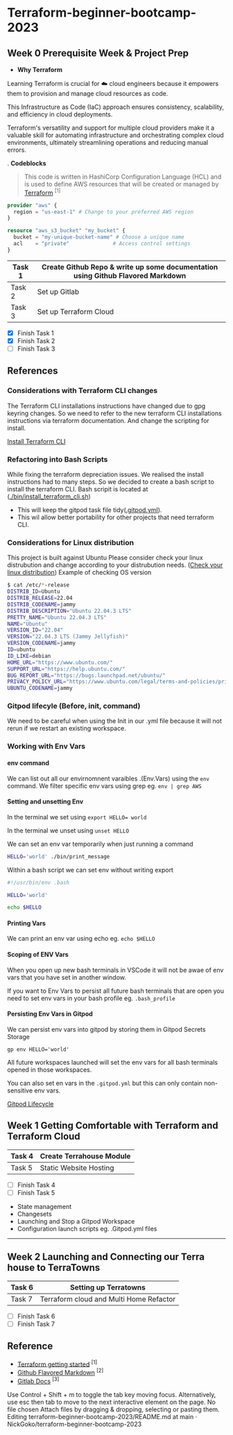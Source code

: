 # Terraform-beginner-bootcamp-2023


## Week 0 Prerequisite Week & Project Prep

- **Why Terraform**

Learning Terraform is crucial for :cloud: cloud engineers because it empowers them to provision and manage cloud resources as code. 

This Infrastructure as Code (IaC) approach ensures consistency, scalability, and efficiency in cloud deployments. 

Terraform's versatility and support for multiple cloud providers make it a valuable skill for automating infrastructure and orchestrating complex cloud environments, ultimately streamlining operations and reducing manual errors.

. **Codeblocks**

> This code is written in HashiCorp Configuration Language (HCL) and is used to define AWS resources that will be created or managed by [Terraform](/https://terraform-docs.io/user-guide/introduction/) <sup>[1]</sup>

```terraform
provider "aws" {
  region = "us-east-1" # Change to your preferred AWS region
}

resource "aws_s3_bucket" "my_bucket" {
  bucket = "my-unique-bucket-name" # Choose a unique name
  acl    = "private"              # Access control settings
}
```

|Task 1 |Create Github Repo & write up some documentation using Github Flavored Markdown |
| --- | --- |
|Task 2 | Set up Gitlab |
|Task 3 | Set up Terraform Cloud |


- [x] Finish Task 1
- [x] Finish Task 2
- [ ] Finish Task 3

## References
### Considerations with Terraform CLI changes
The Terraform CLI installations instructions have changed due to gpg keyring changes. So we need to refer to the new terraform CLI installations instructions via terraform documentation. And change the scripting for install. 

[Install Terraform CLI](https://developer.hashicorp.com/terraform/tutorials/aws-get-started/install-cli)

### Refactoring into Bash Scripts
While fixing the terraform depreciation issues. We realised the install instructions had to many steps. So we decided to create a bash script to install the terraform CLI. Bash scripit is located at ([./bin/install_terraform_cli.sh](./bin/install_terraform_cli.sh))

- This will keep the gitpod task file tidy([.gitpod.yml](.gitpod.yml)). 
- This wil allow better portability for other projects that need terraform CLI. 
### Considerations for Linux distribution
This project is built against Ubuntu
Please consider check your linux distrubution and change according to your distrubution needs. 
([Check your linux distribution](https://www.cyberciti.biz/faq/find-linux-distribution-name-version-number/))
Example of checking OS version
```sh
$ cat /etc/*-release
DISTRIB_ID=Ubuntu
DISTRIB_RELEASE=22.04
DISTRIB_CODENAME=jammy
DISTRIB_DESCRIPTION="Ubuntu 22.04.3 LTS"
PRETTY_NAME="Ubuntu 22.04.3 LTS"
NAME="Ubuntu"
VERSION_ID="22.04"
VERSION="22.04.3 LTS (Jammy Jellyfish)"
VERSION_CODENAME=jammy
ID=ubuntu
ID_LIKE=debian
HOME_URL="https://www.ubuntu.com/"
SUPPORT_URL="https://help.ubuntu.com/"
BUG_REPORT_URL="https://bugs.launchpad.net/ubuntu/"
PRIVACY_POLICY_URL="https://www.ubuntu.com/legal/terms-and-policies/privacy-policy"
UBUNTU_CODENAME=jammy
```
### Gitpod lifecyle (Before, init, command)
We need to be careful when using the Init in our .yml file because it will not rerun if we restart an existing workspace. 


### Working with Env Vars

#### env command

We can list out all our envirnomnent varaibles .(Env.Vars) using the `env` command. 
We filter specific env vars using grep eg. `env | grep AWS `

#### Setting and unsetting Env
In the terminal  we set using `export HELLO= world`

In the terminal we unset using `unset HELLO`

We can set an env var temporarily when just running a command

```sh
HELLO='world' ./bin/print_message
```
Within a bash script we can set env without writing export 
```sh
#!/usr/bin/env .bash

HELLO='world'

echo $HELLO
```
#### Printing Vars

We can print an env var using echo eg. `echo $HELLO`

#### Scoping of ENV Vars

When you open up new bash terminals in VSCode it will not be awae of env vars that you have set in another window. 

If you want to Env Vars to persist all future bash terminals that are open you need to set env vars in your bash profile eg. `.bash_profile`

#### Persisting Env Vars in Gitpod

We can persist env vars into gitpod by storing them in Gitpod Secrets Storage 

```
gp env HELLO='world'
```
All future workspaces launched  will set the env vars for all bash terminals opened in those workspaces. 

You can also set en vars in the `.gitpod.yml` but this can only contain non-sensitive env vars. 




[Gitpod Lifecycle](https://www.gitpod.io/docs/configure/workspaces/tasks)
## Week  1 Getting Comfortable with Terraform and Terraform Cloud

|Task 4 | Create Terrahouse Module|
| --- | --- |
|Task 5 |Static Website Hosting |


- [ ] Finish Task 4
- [ ] Finish Task 5

- State management
- Changesets
- Launching and Stop a Gitpod Workspace
- Configuration launch scripts eg. .Gitpod.yml files
---
## Week 2 Launching and Connecting our Terra house to TerraTowns
|Task 6 |Setting up Terratowns |
| --- | --- |
|Task 7 | Terraform cloud and Multi Home Refactor |


- [ ] Finish Task 6
- [ ] Finish Task 7

## Reference 
- [Terraform getting started](https://app.terraform.io/app/getting-started) <sup>[1]</sup>
- [Github Flavored Markdown](https://github.github.com/gfm/#backtick-string) <sup>[2]</sup>
- [Gitlab Docs](https://docs.gitlab.com/) <sup>[3]</sup>

Use Control + Shift + m to toggle the tab key moving focus. Alternatively, use esc then tab to move to the next interactive element on the page.
No file chosen
Attach files by dragging & dropping, selecting or pasting them.
Editing terraform-beginner-bootcamp-2023/README.md at main · NickGoko/terraform-beginner-bootcamp-2023

